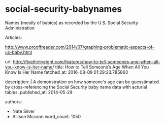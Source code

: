 # social-security-babynames
Names (mostly of babies) as recorded by the U.S. Social Security Administration



Articles:

http://www.prooffreader.com/2014/07/graphing-problematic-aspects-of-us-baby.html


url: http://fivethirtyeight.com/features/how-to-tell-someones-age-when-all-you-know-is-her-name/
title: How to Tell Someone’s Age When All You Know Is Her Name
fetched_at: 2016-08-09 01:29:23.785860

description: |
  A demonstration on how someone's age can be guesstimated by cross-referencing the Social Security baby name data with acturial tables.
published_at: 2014-05-29

authors:
  - Nate Silver
  - Allison Mccann
word_count: 1050
